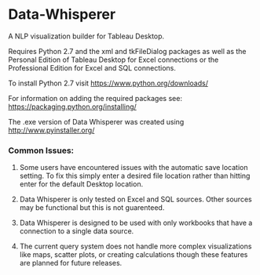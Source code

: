 # Data-Whisperer
A NLP visualization builder for Tableau Desktop.

Requires Python 2.7 and the xml and tkFileDialog packages as well as the Personal Edition of Tableau Desktop for Excel connections or the Professional Edition for Excel and SQL connections.

To install Python 2.7 visit https://www.python.org/downloads/

For information on adding the required packages see: https://packaging.python.org/installing/

The .exe version of Data Whisperer was created using http://www.pyinstaller.org/

### Common Issues:

1) Some users have encountered issues with the automatic save location setting. To fix this simply enter a desired file location rather than hitting enter for the default Desktop location.

2) Data Whisperer is only tested on Excel and SQL sources. Other sources may be functional but this is not guarenteed.

3) Data Whisperer is designed to be used with only workbooks that have a connection to a single data source.

4) The current query system does not handle more complex visualizations like maps, scatter plots, or creating calculations though these features are planned for future releases.
